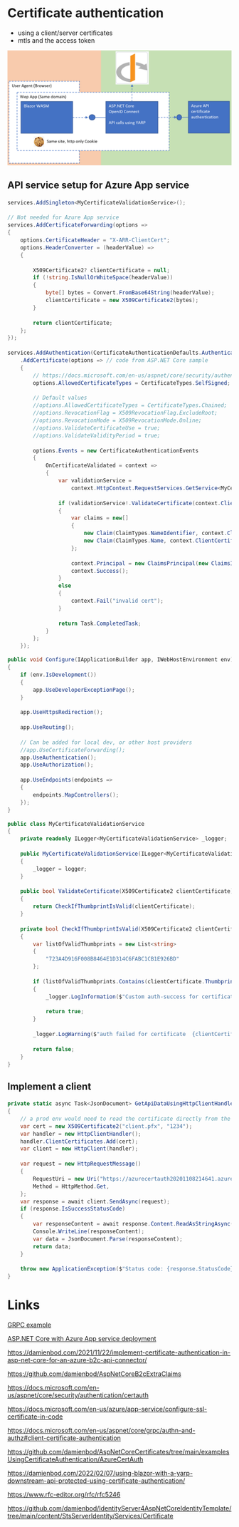 

# Certificate authentication

- using a client/server certificates
- mtls and the access token

![Reverse-proxy](https://github.com/damienbod/aspnetcore-standup-securing-apis/blob/main/details/Reverse-proxy.png)

## API service setup for Azure App service
```csharp
services.AddSingleton<MyCertificateValidationService>();

// Not needed for Azure App service
services.AddCertificateForwarding(options =>
{
	options.CertificateHeader = "X-ARR-ClientCert";
	options.HeaderConverter = (headerValue) =>
	{

		X509Certificate2? clientCertificate = null;
		if (!string.IsNullOrWhiteSpace(headerValue))
		{
			byte[] bytes = Convert.FromBase64String(headerValue);
			clientCertificate = new X509Certificate2(bytes);
		}

		return clientCertificate;
	};
});

services.AddAuthentication(CertificateAuthenticationDefaults.AuthenticationScheme)
	.AddCertificate(options => // code from ASP.NET Core sample
	{
		// https://docs.microsoft.com/en-us/aspnet/core/security/authentication/certauth
		options.AllowedCertificateTypes = CertificateTypes.SelfSigned;
		
		// Default values
		//options.AllowedCertificateTypes = CertificateTypes.Chained;
		//options.RevocationFlag = X509RevocationFlag.ExcludeRoot;
		//options.RevocationMode = X509RevocationMode.Online;
		//options.ValidateCertificateUse = true;
		//options.ValidateValidityPeriod = true;

		options.Events = new CertificateAuthenticationEvents
		{
			OnCertificateValidated = context =>
			{
				var validationService =
					context.HttpContext.RequestServices.GetService<MyCertificateValidationService>();

				if (validationService!.ValidateCertificate(context.ClientCertificate))
				{
					var claims = new[]
					{
						new Claim(ClaimTypes.NameIdentifier, context.ClientCertificate.Subject, ClaimValueTypes.String, context.Options.ClaimsIssuer),
						new Claim(ClaimTypes.Name, context.ClientCertificate.Subject, ClaimValueTypes.String, context.Options.ClaimsIssuer)
					};

					context.Principal = new ClaimsPrincipal(new ClaimsIdentity(claims, context.Scheme.Name));
					context.Success();
				}
				else
				{
					context.Fail("invalid cert");
				}

				return Task.CompletedTask;
			}
		};
	});
```

```csharp
public void Configure(IApplicationBuilder app, IWebHostEnvironment env)
{
	if (env.IsDevelopment())
	{
		app.UseDeveloperExceptionPage();
	}

	app.UseHttpsRedirection();

	app.UseRouting();

    // Can be added for local dev, or other host providers
	//app.UseCertificateForwarding();
	app.UseAuthentication();
	app.UseAuthorization();

	app.UseEndpoints(endpoints =>
	{
		endpoints.MapControllers();
	});
}
```

```csharp
public class MyCertificateValidationService 
{
    private readonly ILogger<MyCertificateValidationService> _logger;

    public MyCertificateValidationService(ILogger<MyCertificateValidationService> logger)
    {
        _logger = logger;
    }

    public bool ValidateCertificate(X509Certificate2 clientCertificate)
    {
        return CheckIfThumbprintIsValid(clientCertificate);
    }

    private bool CheckIfThumbprintIsValid(X509Certificate2 clientCertificate)
    {
        var listOfValidThumbprints = new List<string>
        {
            "723A4D916F008B8464E1D314C6FABC1CB1E926BD"
        };

        if (listOfValidThumbprints.Contains(clientCertificate.Thumbprint))
        {
            _logger.LogInformation($"Custom auth-success for certificate  {clientCertificate.FriendlyName} {clientCertificate.Thumbprint}");

            return true;
        }

        _logger.LogWarning($"auth failed for certificate  {clientCertificate.FriendlyName} {clientCertificate.Thumbprint}");

        return false;
    }
}
```

## Implement a client 

```csharp
private static async Task<JsonDocument> GetApiDataUsingHttpClientHandler()
{
    // a prod env would need to read the certificate directly from the os, or a key vault
	var cert = new X509Certificate2("client.pfx", "1234"); 
	var handler = new HttpClientHandler();
	handler.ClientCertificates.Add(cert);
	var client = new HttpClient(handler);

	var request = new HttpRequestMessage()
	{
		RequestUri = new Uri("https://azurecertauth20201108214641.azurewebsites.net/WeatherForecast"),
		Method = HttpMethod.Get,
	};
	var response = await client.SendAsync(request);
	if (response.IsSuccessStatusCode)
	{
		var responseContent = await response.Content.ReadAsStringAsync();
		Console.WriteLine(responseContent);
		var data = JsonDocument.Parse(responseContent);
		return data;
	}

	throw new ApplicationException($"Status code: {response.StatusCode}, Error: {response.ReasonPhrase}");
}
```

# Links

[GRPC example](https://github.com/damienbod/AspNetCoreCertificates/tree/main/examplesUsingCertificateAuthentication/GrpcCertAuthChainedCertificate)

[ASP.NET Core with Azure App service deployment](https://github.com/damienbod/AspNetCoreCertificates/tree/main/examplesUsingCertificateAuthentication/AzureCertAuth)

https://damienbod.com/2021/11/22/implement-certificate-authentication-in-asp-net-core-for-an-azure-b2c-api-connector/

https://github.com/damienbod/AspNetCoreB2cExtraClaims

https://docs.microsoft.com/en-us/aspnet/core/security/authentication/certauth

https://docs.microsoft.com/en-us/azure/app-service/configure-ssl-certificate-in-code

https://docs.microsoft.com/en-us/aspnet/core/grpc/authn-and-authz#client-certificate-authentication

https://github.com/damienbod/AspNetCoreCertificates/tree/main/examplesUsingCertificateAuthentication/AzureCertAuth

https://damienbod.com/2022/02/07/using-blazor-with-a-yarp-downstream-api-protected-using-certificate-authentication/

https://www.rfc-editor.org/rfc/rfc5246

https://github.com/damienbod/IdentityServer4AspNetCoreIdentityTemplate/tree/main/content/StsServerIdentity/Services/Certificate
